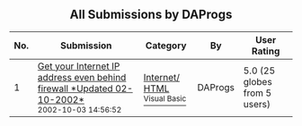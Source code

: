 ﻿<div align="center">

## All Submissions by DAProgs

</div>

No.  | Submission | Category | By   | User Rating
---- | ---------- | -------- | ---- | -----------
1 | [Get your Internet IP address even behind firewall \*Updated 02\-10\-2002\*<br /><sup>2002-10-03 14:56:52</sup>](https://github.com/Planet-Source-Code/daprogs-get-your-internet-ip-address-even-behind-firewall-updated-02-10-2002__1-39398) | [Internet/ HTML<br /><sup>Visual Basic</sup>](../ByCategory/internet-html__1-34.md) | DAProgs | 5.0 (25 globes from 5 users)
